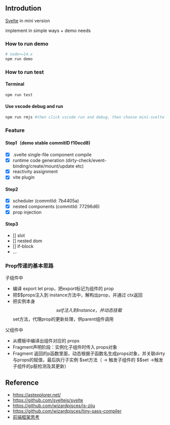 ## Introdution
[Svelte](https://svelte.dev/) in mini version

implement in simple ways + demo needs
### How to run demo
```bash
# node>=14.x
npm run demo
```
### How to run test
#### Terminal
```bash
npm run test
```
#### Use vscode debug and run
```bash
npm run rmjs #then click vscode run and debug, then choose mini-svelte to run (reference experiment/.vscode/launch.json)
```

### Feature

#### Step1（demo stable commitID f10ecd8)
* [x] .svelte single-file component compile
* [x] runtime code generation (dirty-check/event-binding/create/mount/update etc)
* [x] reactivity assignment
* [x] vite plugin

#### Step2
* [x] scheduler (commitId: 7b4405a)
* [x] nested components (commitId: 77296d6)
* [x] prop injection

#### Step3
* [] slot
* [] nested dom
* [] if-block
* ...

### Prop传递的基本思路

子组件中
* 编译 export let prop，把export标记为组件的 prop
* 把$$props注入到 instance方法中，解构出prop，并通过 ctx返回
* 把实例本身 $$self注入到 Instance，并动态挂载 $$set方法，代理prop的更新处理，供parent组件调用

父组件中
* 从模板中编译出组件对应的 props
* Fragment声明阶段：实例化子组件时传入 props对象
* Fragment 返回的p函数里面，动态根据子函数名生成props对象，并关联dirty与props的赋值，最后执行子实例 $set方法（ -> 触发子组件的 $$set ->触发子组件的p脏检测及其更新）

## Reference

* https://astexplorer.net/
* https://github.com/sveltejs/svelte
* https://github.com/wizardpisces/js-ziju
* https://github.com/wizardpisces/tiny-sass-compiler
* [前端框架思考](https://wizardpisces.github.io/blog/%E5%89%8D%E7%AB%AF%E6%A1%86%E6%9E%B6%E6%80%9D%E8%80%83)
